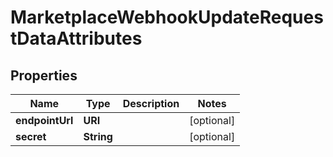 

# MarketplaceWebhookUpdateRequestDataAttributes


## Properties

| Name | Type | Description | Notes |
|------------ | ------------- | ------------- | -------------|
|**endpointUrl** | **URI** |  |  [optional] |
|**secret** | **String** |  |  [optional] |



